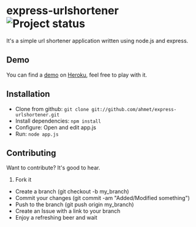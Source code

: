 # express-urlshortener ![Project status](http://stillmaintained.com/ahmet/express-urlshortener.png)

It's a simple url shortener application written using node.js and express.

## Demo

You can find a [demo](http://urlshortener.heroku.com) on [Heroku](http://heroku.com), feel free to play with it.

## Installation

* Clone from github: `git clone git://github.com/ahmet/express-urlshortener.git`
* Install dependencies: `npm install`
* Configure: Open and edit app.js
* Run: `node app.js`

## Contributing

Want to contribute? It's good to hear.

1. Fork it
* Create a branch (git checkout -b my_branch)
* Commit your changes (git commit -am "Added/Modified something")
* Push to the branch (git push origin my_branch)
* Create an Issue with a link to your branch
* Enjoy a refreshing beer and wait